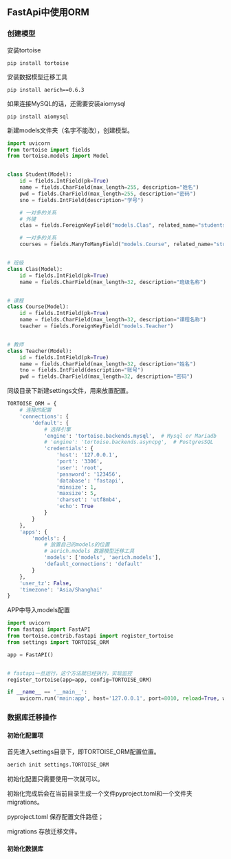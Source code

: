 ## FastApi中使用ORM

### 创建模型

安装tortoise

```
pip install tortoise
```

安装数据模型迁移工具

```
pip install aerich==0.6.3
```

如果连接MySQL的话，还需要安装aiomysql

```
pip install aiomysql
```

新建models文件夹（名字不能改），创建模型。

```python
import uvicorn
from tortoise import fields
from tortoise.models import Model


class Student(Model):
    id = fields.IntField(pk=True)
    name = fields.CharField(max_length=255, description="姓名")
    pwd = fields.CharField(max_length=255, description="密码")
    sno = fields.IntField(description="学号")

    # 一对多的关系
    # 外键
    clas = fields.ForeignKeyField("models.Clas", related_name="students")

    # 一对多的关系
    courses = fields.ManyToManyField("models.Course", related_name="students")


# 班级
class Clas(Model):
    id = fields.IntField(pk=True)
    name = fields.CharField(max_length=32, description="班级名称")


# 课程
class Course(Model):
    id = fields.IntField(pk=True)
    name = fields.CharField(max_length=32, description="课程名称")
    teacher = fields.ForeignKeyField("models.Teacher")


# 教师
class Teacher(Model):
    id = fields.IntField(pk=True)
    name = fields.CharField(max_length=32, description="姓名")
    tno = fields.IntField(description="账号")
    pwd = fields.CharField(max_length=32, description="密码")
```

同级目录下新建settings文件，用来放置配置。

```python
TORTOISE_ORM = {
    # 连接的配置
    'connections': {
        'default': {
            # 选择引擎
            'engine': 'tortoise.backends.mysql',  # Mysql or Mariadb
            # 'engine': 'tortoise.backends.asyncpg',  # PostgresSQL
            'credentials': {
                'host': '127.0.0.1',
                'port': '3306',
                'user': 'root',
                'password': '123456',
                'database': 'fastapi',
                'minsize': 1,
                'maxsize': 5,
                'charset': 'utf8mb4',
                'echo': True
            }
        }
    },
    'apps': {
        'models': {
            # 放置自己的models的位置
            # aerich.models 数据模型迁移工具
            'models': ['models', 'aerich.models'],
            'default_connections': 'default'
        }
    },
    'user_tz': False,
    'timezone': 'Asia/Shanghai'
}
```

APP中导入models配置

```python
import uvicorn
from fastapi import FastAPI
from tortoise.contrib.fastapi import register_tortoise
from settings import TORTOISE_ORM

app = FastAPI()


# fastapi一旦运行，这个方法就已经执行，实现监控
register_tortoise(app=app, config=TORTOISE_ORM)

if __name__ == '__main__':
    uvicorn.run('main:app', host='127.0.0.1', port=8010, reload=True, workers=1)
```

### 数据库迁移操作

#### 初始化配置项

首先进入settings目录下，即TORTOISE_ORM配置位置。

```python
aerich init settings.TORTOISE_ORM
```

初始化配置只需要使用一次就可以。

初始化完成后会在当前目录生成一个文件pyproject.toml和一个文件夹migrations。

pyproject.toml	保存配置文件路径；

migrations	存放迁移文件。

#### 初始化数据库

